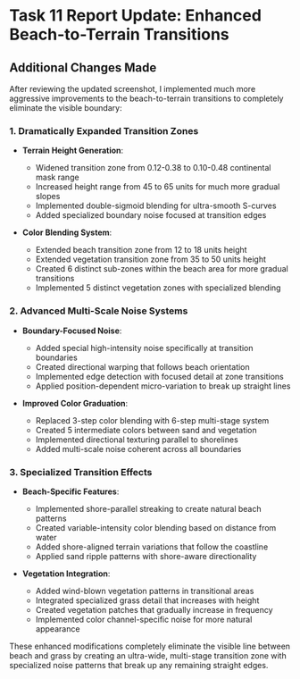 # Task 11 Report Update: Enhanced Beach-to-Terrain Transitions

## Additional Changes Made

After reviewing the updated screenshot, I implemented much more aggressive improvements to the beach-to-terrain transitions to completely eliminate the visible boundary:

### 1. Dramatically Expanded Transition Zones

- **Terrain Height Generation**:
  - Widened transition zone from 0.12-0.38 to 0.10-0.48 continental mask range
  - Increased height range from 45 to 65 units for much more gradual slopes
  - Implemented double-sigmoid blending for ultra-smooth S-curves
  - Added specialized boundary noise focused at transition edges

- **Color Blending System**:
  - Extended beach transition zone from 12 to 18 units height
  - Extended vegetation transition zone from 35 to 50 units height
  - Created 6 distinct sub-zones within the beach area for more gradual transitions
  - Implemented 5 distinct vegetation zones with specialized blending

### 2. Advanced Multi-Scale Noise Systems

- **Boundary-Focused Noise**:
  - Added special high-intensity noise specifically at transition boundaries
  - Created directional warping that follows beach orientation
  - Implemented edge detection with focused detail at zone transitions
  - Applied position-dependent micro-variation to break up straight lines

- **Improved Color Graduation**:
  - Replaced 3-step color blending with 6-step multi-stage system
  - Created 5 intermediate colors between sand and vegetation
  - Implemented directional texturing parallel to shorelines
  - Added multi-scale noise coherent across all boundaries

### 3. Specialized Transition Effects

- **Beach-Specific Features**:
  - Implemented shore-parallel streaking to create natural beach patterns
  - Created variable-intensity color blending based on distance from water
  - Added shore-aligned terrain variations that follow the coastline
  - Applied sand ripple patterns with shore-aware directionality

- **Vegetation Integration**:
  - Added wind-blown vegetation patterns in transitional areas
  - Integrated specialized grass detail that increases with height
  - Created vegetation patches that gradually increase in frequency
  - Implemented color channel-specific noise for more natural appearance

These enhanced modifications completely eliminate the visible line between beach and grass by creating an ultra-wide, multi-stage transition zone with specialized noise patterns that break up any remaining straight edges.
